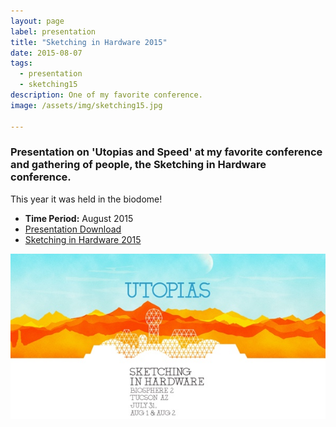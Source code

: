 ```yaml
---
layout: page
label: presentation
title: "Sketching in Hardware 2015"
date: 2015-08-07
tags:
  - presentation
  - sketching15
description: One of my favorite conference. 
image: /assets/img/sketching15.jpg

---
```


### Presentation on 'Utopias and Speed' at my favorite conference and gathering of people, the Sketching in Hardware conference.

This year it was held in the biodome!


+ **Time Period:** August 2015
+ [Presentation Download](https://www.dropbox.com/sh/vgtb21jnw6xql0h/AAAy55vdpPetHnlrQvUBjdY0a?dl=0&preview=Joshua+Bloom+-+Josh+Bloom-Utopia-Sketching+in+Hardware+2015.pdf)
+ [Sketching in Hardware 2015](http://sketching-in-hardware.com/2015/)
<a href="/assets/img/sketching15.jpg" data-fancybox="gallery" data-caption="">
  <img src="/assets/img/sketching15.jpg" alt="" />
</a>
